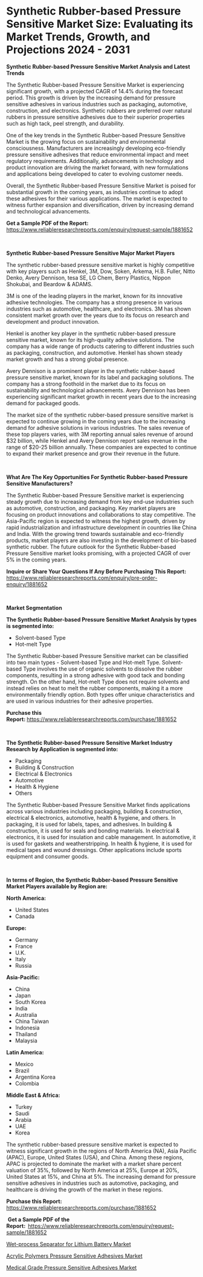 <p><h1>Synthetic Rubber-based Pressure Sensitive Market Size: Evaluating its Market Trends, Growth, and Projections 2024 - 2031</h1></p><p><strong>Synthetic Rubber-based Pressure Sensitive Market Analysis and Latest Trends</strong></p>
<p><p>The Synthetic Rubber-based Pressure Sensitive Market is experiencing significant growth, with a projected CAGR of 14.4% during the forecast period. This growth is driven by the increasing demand for pressure sensitive adhesives in various industries such as packaging, automotive, construction, and electronics. Synthetic rubbers are preferred over natural rubbers in pressure sensitive adhesives due to their superior properties such as high tack, peel strength, and durability.</p><p>One of the key trends in the Synthetic Rubber-based Pressure Sensitive Market is the growing focus on sustainability and environmental consciousness. Manufacturers are increasingly developing eco-friendly pressure sensitive adhesives that reduce environmental impact and meet regulatory requirements. Additionally, advancements in technology and product innovation are driving the market forward, with new formulations and applications being developed to cater to evolving customer needs.</p><p>Overall, the Synthetic Rubber-based Pressure Sensitive Market is poised for substantial growth in the coming years, as industries continue to adopt these adhesives for their various applications. The market is expected to witness further expansion and diversification, driven by increasing demand and technological advancements.</p></p>
<p><strong>Get a Sample PDF of the Report:&nbsp;</strong> <a href="https://www.reliableresearchreports.com/enquiry/request-sample/1881652">https://www.reliableresearchreports.com/enquiry/request-sample/1881652</a></p>
<p>&nbsp;</p>
<p><strong>Synthetic Rubber-based Pressure Sensitive Major Market Players</strong></p>
<p><p>The synthetic rubber-based pressure sensitive market is highly competitive with key players such as Henkel, 3M, Dow, Soken, Arkema, H.B. Fuller, Nitto Denko, Avery Dennison, tesa SE, LG Chem, Berry Plastics, Nippon Shokubai, and Beardow & ADAMS. </p><p>3M is one of the leading players in the market, known for its innovative adhesive technologies. The company has a strong presence in various industries such as automotive, healthcare, and electronics. 3M has shown consistent market growth over the years due to its focus on research and development and product innovation.</p><p>Henkel is another key player in the synthetic rubber-based pressure sensitive market, known for its high-quality adhesive solutions. The company has a wide range of products catering to different industries such as packaging, construction, and automotive. Henkel has shown steady market growth and has a strong global presence.</p><p>Avery Dennison is a prominent player in the synthetic rubber-based pressure sensitive market, known for its label and packaging solutions. The company has a strong foothold in the market due to its focus on sustainability and technological advancements. Avery Dennison has been experiencing significant market growth in recent years due to the increasing demand for packaged goods.</p><p>The market size of the synthetic rubber-based pressure sensitive market is expected to continue growing in the coming years due to the increasing demand for adhesive solutions in various industries. The sales revenue of these top players varies, with 3M reporting annual sales revenue of around $32 billion, while Henkel and Avery Dennison report sales revenue in the range of $20-25 billion annually. These companies are expected to continue to expand their market presence and grow their revenue in the future.</p></p>
<p>&nbsp;</p>
<p><strong>What Are The Key Opportunities For Synthetic Rubber-based Pressure Sensitive Manufacturers?</strong></p>
<p><p>The Synthetic Rubber-based Pressure Sensitive market is experiencing steady growth due to increasing demand from key end-use industries such as automotive, construction, and packaging. Key market players are focusing on product innovations and collaborations to stay competitive. The Asia-Pacific region is expected to witness the highest growth, driven by rapid industrialization and infrastructure development in countries like China and India. With the growing trend towards sustainable and eco-friendly products, market players are also investing in the development of bio-based synthetic rubber. The future outlook for the Synthetic Rubber-based Pressure Sensitive market looks promising, with a projected CAGR of over 5% in the coming years.</p></p>
<p><strong>Inquire or Share Your Questions If Any Before Purchasing This Report:</strong> <a href="https://www.reliableresearchreports.com/enquiry/pre-order-enquiry/1881652">https://www.reliableresearchreports.com/enquiry/pre-order-enquiry/1881652</a></p>
<p>&nbsp;</p>
<p><strong>Market Segmentation</strong></p>
<p><strong>The Synthetic Rubber-based Pressure Sensitive Market Analysis by types is segmented into:</strong></p>
<p><ul><li>Solvent-based Type</li><li>Hot-melt Type</li></ul></p>
<p><p>The Synthetic Rubber-based Pressure Sensitive market can be classified into two main types - Solvent-based Type and Hot-melt Type. Solvent-based Type involves the use of organic solvents to dissolve the rubber components, resulting in a strong adhesive with good tack and bonding strength. On the other hand, Hot-melt Type does not require solvents and instead relies on heat to melt the rubber components, making it a more environmentally friendly option. Both types offer unique characteristics and are used in various industries for their adhesive properties.</p></p>
<p><strong>Purchase this Report:&nbsp;</strong><a href="https://www.reliableresearchreports.com/purchase/1881652">https://www.reliableresearchreports.com/purchase/1881652</a></p>
<p>&nbsp;</p>
<p><strong>The Synthetic Rubber-based Pressure Sensitive Market Industry Research by Application is segmented into:</strong></p>
<p><ul><li>Packaging</li><li>Building & Construction</li><li>Electrical & Electronics</li><li>Automotive</li><li>Health & Hygiene</li><li>Others</li></ul></p>
<p><p>The Synthetic Rubber-based Pressure Sensitive Market finds applications across various industries including packaging, building & construction, electrical & electronics, automotive, health & hygiene, and others. In packaging, it is used for labels, tapes, and adhesives. In building & construction, it is used for seals and bonding materials. In electrical & electronics, it is used for insulation and cable management. In automotive, it is used for gaskets and weatherstripping. In health & hygiene, it is used for medical tapes and wound dressings. Other applications include sports equipment and consumer goods.</p></p>
<p>&nbsp;</p>
<p><strong>In terms of Region, the Synthetic Rubber-based Pressure Sensitive Market Players available by Region are:</strong></p>
<p>
    <p> <strong> North America: </strong>
        <ul>
            <li>United States</li>
            <li>Canada</li>
        </ul>
        </p> 
    <p> <strong> Europe: </strong>
        <ul>
            <li>Germany</li>
            <li>France</li>
            <li>U.K.</li>
            <li>Italy</li>
            <li>Russia</li>
        </ul>
        </p> 
    <p> <strong> Asia-Pacific: </strong>
        <ul>
            <li>China</li>
            <li>Japan</li>
            <li>South Korea</li>
            <li>India</li>
            <li>Australia</li>
            <li>China Taiwan</li>
            <li>Indonesia</li>
            <li>Thailand</li>
            <li>Malaysia</li>
        </ul>
        </p> 
    <p> <strong> Latin America: </strong>
        <ul>
            <li>Mexico</li>
            <li>Brazil</li>
            <li>Argentina Korea</li>
            <li>Colombia</li>
        </ul>
        </p> 
    <p> <strong> Middle East & Africa: </strong>
        <ul>
            <li>Turkey</li>
            <li>Saudi</li>
            <li>Arabia</li>
            <li>UAE</li>
            <li>Korea</li>
        </ul>
    </p>
    </p>
<p><p>The synthetic rubber-based pressure sensitive market is expected to witness significant growth in the regions of North America (NA), Asia Pacific (APAC), Europe, United States (USA), and China. Among these regions, APAC is projected to dominate the market with a market share percent valuation of 35%, followed by North America at 25%, Europe at 20%, United States at 15%, and China at 5%. The increasing demand for pressure sensitive adhesives in industries such as automotive, packaging, and healthcare is driving the growth of the market in these regions.</p></p>
<p><strong>Purchase this Report: </strong><a href="https://www.reliableresearchreports.com/purchase/1881652">https://www.reliableresearchreports.com/purchase/1881652</a></p>
<p>&nbsp;<strong>Get a Sample PDF of the Report:&nbsp;&nbsp;</strong><a href="https://www.reliableresearchreports.com/enquiry/request-sample/1881652">https://www.reliableresearchreports.com/enquiry/request-sample/1881652</a></p>
<p><strong></strong></p>
<p><p><a href="https://github.com/jsmusil/Market-Research-Report-List-2/blob/main/wet-process-separator-for-lithium-battery-market.md">Wet-process Separator for Lithium Battery Market</a></p><p><a href="https://github.com/Alonsoolds3wq1d81czn8rbol/Market-Research-Report-List-1/blob/main/acrylic-polymers-pressure-sensitive-adhesives-market.md">Acrylic Polymers Pressure Sensitive Adhesives Market</a></p><p><a href="https://github.com/yemakinde/Market-Research-Report-List-1/blob/main/medical-grade-pressure-sensitive-adhesives-market.md">Medical Grade Pressure Sensitive Adhesives Market</a></p></p>